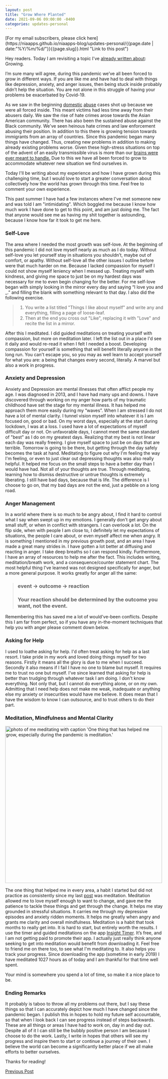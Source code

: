 ```yaml
---
layout: post
title: "Grow Where Planted"
date: 2021-09-06 09:00:00 -0400
categories: updates-personal
---
```

<!-- HTML Meta Tags -->
<meta name="description" content="Post about Growing in the face of the pandemic">

<!-- Facebook Meta Tags -->
<meta property="og:url" content="https://niaapps.github.io//niaapps-blog/updates-personal/2021/09/06/Grow-Where-Planted.html">
<meta property="og:type" content="website">
<meta property="og:title" content="Grow Where Planted">
<meta property="og:description" content="Post about Growing in the face of the pandemic">
<meta property="og:image" content="">

<!-- Twitter Meta Tags -->
<meta name="twitter:card" content="summary_large_image">
<meta name="twitter:site" content="@niawillie" />
<meta property="twitter:url" content="https://niaapps.github.io//niaapps-blog/updates-personal/2021/09/06/Grow-Where-Planted.html">
<meta name="twitter:title" content="Grow Where Planted">
<meta name="twitter:description" content="I’m sure many will agree, during this pandemic we’ve all been forced to grow in different ways. This is a post about my experience.">
<meta name="twitter:image" content="https://niaapps.github.io/images/meditation.jpg">

<!-- Need to copy/paste to each post: Don't forget to change updates-personal or updates-coding-->
<div class="feed" markdown="1">
 [For my email subscribers, please click here](https://niaapps.github.io/niaapps-blog/updates-personal/{{page.date | date:"%Y/%m/%d/"}}{{page.slug}}.html "Link to this post")
</div>

Hey readers.
Today I am revisiting a topic I've <a href="https://niaapps.github.io/niaapps-blog/updates-personal/2019/04/12/growing-pains.html" target="_blank" title="Growing Pains blog post">already written about</a>: Growing. 

I’m sure many will agree, during this pandemic we’ve all been forced to grow in different ways. If you are like me and have had to deal with things like depression, anxiety, and anger issues, then being stuck inside probably didn’t help the situation. You are not alone in this struggle of having your problems be exacerbated by Covid-19.

As we saw in the beginning <a href="https://time.com/5928539/domestic-violence-covid-19/" target="_blank" title="TIME article about the rise of domestic violence during covid">domestic</a> <a href="https://journals.sagepub.com/doi/10.1177/0002764221992826" target="_blank" title="Published study about Initimate Partner Violence during Covid">abuse</a> cases shot up because we were all forced inside. This meant victims had less time away from their abusers daily. We saw the rise of hate crimes arose towards the Asian American community. There has also been the sustained abuse against the Black community. We've seen heinous hate crimes and law enforcement abusing their position. In addition to this there is growing tension towards immigrants from an array of countries. Since this pandemic began many things have changed. Thus, creating new problems in addition to making already existing problems worse. Given these high-stress situations on top of the advent of an easily transmissible virus is more than our <a href="https://www.youtube.com/watch?app=desktop&v=q8rrewfLDuU" target="_blank" title="Video about how stress from covid is affecting our brains and bodies">brains were ever meant to handle.</a> Due to this we have all been forced to grow to accommodate whatever new situation we find ourselves in. 

Today I'll be writing about my experience and how I have grown during this challenging time, but I would love to start a greater conversation about collectively how the world has grown through this time. Feel free to comment your own experience.

This past summer I have had a few instances where I've met someone new and was told I am "intimidating". Which boggled me because I know how much work I have done to get to this point, and am just doing me. The fact that anyone would see me as having my shit together is astounding, because I know how far it took to get me here.

### Self-Love
The area where I needed the most growth was self-love. At the beginning of this pandemic I did not love myself nearly as much as I do today. Without self-love you let yourself stay in situations you shouldn’t, maybe out of comfort, or apathy. Without self-love all the other issues I outline before were that much harder on me. Because I lacked compassion for myself I could not show myself leniency when I messed up. Treating myself with kindness, and giving me space to just be on my hardest days was necessary for me to even begin changing for the better. For me self-love began with simply looking in the mirror every day and saying “I love you and _.” and filling the blank with something relevant to that day. I also did the following exercise.

 >1. You write a list titled "Things I like about myself" and write any and everything, filling a page of loose-leaf. 
 >2. Then at the end you cross out "Like", replacing it with "Love" and recite the list in a mirror.
 
After this I meditated. I did guided meditations on treating yourself with compassion, but more on meditation later. I left the list out in a place I'd see it daily and would re-read it when I felt I needed a boost. Developing compassion for yourself is something that will benefit literally anyone in the long run. You can't escape you, so you may as well learn to accept yourself for what you are: a being that changes every second, literally. A marvel but also a work in progress.

### Anxiety and Depression
Anxiety and Depression are mental illnesses that often afflict people my age. I was diagnosed in 2013, and I have had many ups and downs. I have discovered through working on my anger how parts of my traumatic childhood have set the stage for my mental illness. It has helped me approach them more easily during my “waves”. When I am stressed I do not have a lot of mental clarity. I tunnel vision myself into whatever it is I am focused on, good or bad. On my worst days, especially at the start during lockdown, I was at a loss. I used have a lot of expectations of myself difficult day or not. On unfavorable days, I cannot meet the same standard of "best" as I do on my greatest days. Realizing that my best is not linear each day was really freeing. I give myself space to just be on days that are terrible. Tomorrow is going to be there, but getting through the day safely becomes the task at hand. Meditating to figure out why I'm feeling the way I'm feeling, or even to just clear out depressing thoughts was also really helpful. It helped me focus on the small steps to have a better day than I would have had. Not all of your thoughts are true. Through meditating, learning how to dismiss destructive or untrue thoughts is extremely liberating. I still have bad days, because that is life. The difference is I choose to go on, that my bad days are not the end, just a pebble on a long road. 

### Anger Management
In a world where there is so much to be angry about, I find it hard to control what I say when swept up in my emotions. I generally don't get angry about small stuff, or when in conflict with strangers. I can overlook a lot. On the flip side, when with people I am close to, I definitely let my expectations of situations, the people I care about, or even myself affect me when angry. It is something I mentioned in my previous growth post, and an area I have made a great many strides in. I have gotten a lot better at diffusing and reacting in anger. I take deep breaths so I can respond kindly. Furthermore, I have an array of resources to help me after the fact. This includes writing, meditation/breath work, and a consequence/counter statement chart. The most helpful thing I've learned was not designed specifically for anger, but a more general purpose. It works greatly for anger all the same:

> ###  event → outcome → reaction  
> ### Your reaction should be determined by the outcome you want, not the event. 

Remembering this has saved me a lot of would've-been conflicts. Despite this I am far from perfect, so if you have any in-the-moment techniques that help you with anger please comment down below.

### Asking for Help
I used to loathe asking for help. I'd often treat asking for help as a last resort. I take pride in my work and loved doing things myself for two reasons. Firstly it means all the glory is due to me when I succeed. Secondly it also means if I fail I have no one to blame but myself. It requires me to trust no one but myself. I've since learned that asking for help is better than trudging through whatever task I am doing. I don't know everything. Not only that, but I cannot do everything alone, or on my own. Admitting that I need help does not make me weak, inadequate or anything else my anxiety or insecurities would have me believe. It does mean that I have the wisdom to know I can outsource, and to trust others to do their part. 

### Meditation, Mindfulness and Mental Clarity
<div class="scale-img">
  <img id="img-id" src="/../../images/meditation.jpg" alt="photo of me meditating with caption 'One thing that has helped me grow, especially during the pandemic is meditation.'" width="500px" height="auto">
</div>

The one thing that helped me in every area, a habit I started but did not practice as consistently since my last <a href="https://niaapps.github.io/niaapps-blog/updates-personal/2019/04/12/growing-pains.html" target="_blank" title="Growing Pains blog post">post</a> was meditation. Meditation allowed me to love myself enough to want to change, and gave me the patience to tackle these things and get through the change. It helps me stay grounded in stressful situations. It carries me through my depressive episodes and anxiety ridden moments. It helps me greatly when angry and grants me clarity and overall mindfulness. Meditation is a habit that took months to really get into. It is hard to start, but entirely worth the results. I use the timer and guided meditations on the app <a href="https://insighttimer.com/" target="_blank" title="">Insight Timer</a>. It’s free, and I am not getting paid to promote their app. I actually just really think anyone seeking to get into meditation would benefit from downloading it. Feel free to friend me on there too, to see what I'm meditating to. It also helps you track your progress. Since downloading the app (sometime in early 2019) I have meditated 1027 hours as of today and I am thankful for that time well spent. 

Your mind is somewhere you spend a lot of time, so make it a nice place to be.

### Ending Remarks
It probably is taboo to throw all my problems out there, but I say these things so that I can accurately depict how much I have changed since the pandemic began. I publish this in hopes to hold my future self accountable, so that when I look back I can see progress instead of steps backwards. These are all things or areas I have had to work on, day in and day out. Despite all of it I can still be the bubbly positive person I am because I choose to do the work. Lastly, I write in hopes that others will see my progress and inspire them to start or continue a journey of their own. I believe the world can become a significantly better place if we all make efforts to better ourselves.

Thanks for reading!

<!-- Buttons for Blog post update prev with last post regularly don't forget date and title-->
<div class="button-post">
   <a href="https://niaapps.github.io/niaapps-blog/updates-coding/2021/08/02/Must-Have-Dev-Skills.html" class="post-button" id="button-nxt">Previous Post</a>
    <!-- <a href="" class="post-button" id="button-nxt">Next Post</a> -->

  </div>